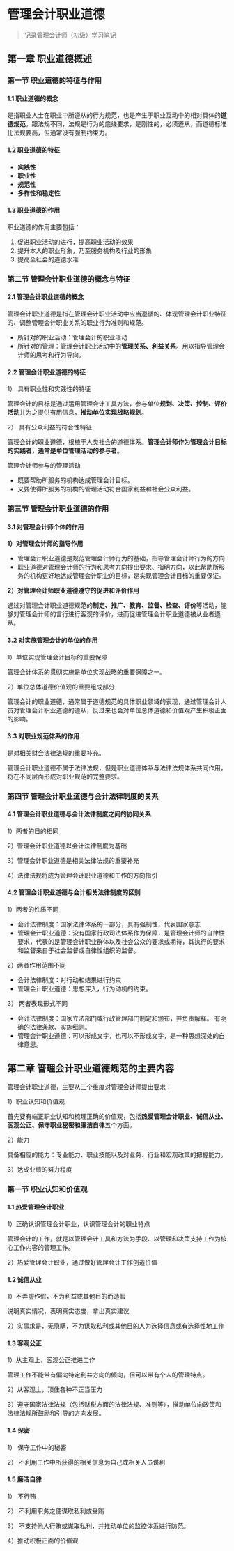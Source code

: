 # 管理会计职业道德

> 记录管理会计师（初级）学习笔记

## 第一章 职业道德概述

### 第一节 职业道德的特征与作用

#### 1.1 职业道德的概念

是指职业人士在职业中所遵从的行为规范，也是产生于职业互动中的相对具体的**道德规范**。跟法规不同，法规是行为的底线要求，是刚性的，必须遵从，而道德标准比法规要高，但通常没有强制约束力。

#### 1.2 职业道德的特征

- **实践性**
- **职业性**
- **规范性**
- **多样性和稳定性**

#### 1.3 职业道德的作用

职业道德的作用主要包括：

1. 促进职业活动的进行，提高职业活动的效果
2. 提升本人的职业形象，乃至服务机构及行业的形象
3. 提高全社会的道德水准

### 第二节 管理会计职业道德的概念与特征

#### 2.1 管理会计职业道德的概念

管理会计职业道德是指在管理会计职业活动中应当遵循的、体现管理会计职业特征的、调整管理会计职业关系的职业行为准则和规范。

- 所针对的职业活动：管理会计的职业活动
- 所针对的管理：管理会计职业活动中的**管理关系、利益关系**。用以指导管理会计师的思考和行为导向。

#### 2.2 管理会计职业道德的特征

1） 具有职业性和实践性的特征

管理会计的目标是通过运用管理会计工具方法，参与单位**规划、决策、控制、评价活动**并为之提供有用信息，**推动单位实现战略规划**。

2） 具有公众利益的符合性特征

管理会计的职业道德，根植于人类社会的道德体系。**管理会计师作为管理会计目标的实践者，通常是单位管理活动的参与者**。

管理会计师参与的管理活动

- 既要帮助所服务的机构达成管理会计目标。
- 又要使得所服务的机构的管理活动符合国家利益和社会公众利益。

### 第三节 管理会计职业道德的作用

#### 3.1 对管理会计师个体的作用

**1）对管理会计师的指导作用**

- 管理会计职业道德是规范管理会计师行为的基础，指导管理会计师行为的方向
- 职业道德对管理会计师的行为和思考方向提出要求、指明方向，以此帮助所服务的机构更好地达成管理会计职业的目标，是实现管理会计目标的重要保证。

**2）对管理会计师职业道德遵守的促进和评价作用**

通过对管理会计职业道德规范的**制定、推广、教育、监督、检查、评价**等活动，能够对管理会计师的言行进行客观的评价，进而促进管理会计职业道德被从业者遵从。

#### 3.2 对实施管理会计的单位的作用

1）单位实现管理会计目标的重要保障

管理会计体系的贯彻实施是单位实现战略的重要保障之一。

2）单位总体道德价值观的重要组成部分

管理会计的职业道德，通常属于道德规范的具体职业领域的表现，通过管理会计人员对管理会计职业道德的遵从，反过来也会对单位总体道德和价值观产生积极正面的影响。

#### 3.3 对职业规范体系的作用

是对相关财会法律法规的重要补充。

管理会计职业道德不属于法律法规，但是职业道德体系与法律法规体系共同作用，将在不同层面形成对职业规范的完整要求。

### 第四节 管理会计职业道德与会计法律制度的关系

#### 4.1 管理会计职业道德与会计法律制度之间的协同关系

1）两者的目的相同

2）管理会计职业道德以会计法律制度为基础

3）管理会计职业道德是相关法律法规的重要补充

4）法律法规将成为管理会计职业道德和工作的方向指引

#### 4.2 管理会计职业道德与会计相关法律制度的区别

1）两者的性质不同 

- 会计法律制度：国家法律体系的一部分，具有强制性，代表国家意志
- 管理会计职业道德：没有国家行政司法体系作为保障，是管理会计师的自律性要求，代表的是管理会计职业群体以及社会公众的要求或期待，其执行的要求和监督来自于社会监督或自律性组织的监督。

2）两者作用范围不同

- 会计法律制度：对行动和结果进行约束
- 管理会计职业道德：思想深入，行为动机的约束。

3） 两者表现形式不同

- 会计法律制度：国家立法部门或行政管理部门制定和颁布，并负责解释。 有明确的法律条款、实施细则。
- 管理会计职业道德：可以形成文字，也可以不形成文字，是一种思想深处的自律意思。


## 第二章 管理会计职业道德规范的主要内容

管理会计职业道德，主要从三个维度对管理会计师提出要求：

1）职业认知和价值观

首先要有端正职业认知和梳理正确的价值观，包括**热爱管理会计职业、诚信从业、客观公正、保守职业秘密和廉洁自律**五个方面。

2）能力

具备相应的能力：专业能力、职业技能以及对业务、行业和宏观政策的把握能力。

3）达成业绩的努力程度

### 第一节 职业认知和价值观

#### 1.1 热爱管理会计职业

1）正确认识管理会计职业，认识管理会计的职业特点

管理会计的工作，就是以管理会计工具和方法为手段、以管理和决策支持工作为核心工作内容的管理工作。

2）热爱管理会计职业，通过做好管理会计工作创造价值

#### 1.2 诚信从业

1）不弄虚作假，不为利益或其他目的而造假

说明真实情况，表明真实态度，拿出真实建议

2）实事求是，无隐瞒，不为谋取私利或其他目的人为选择信息或有选择性地工作

#### 1.3 客观公正

1）从主观上，客观公正推进工作

管理工作不能带有偏向特定利益方向的倾向，但可以带有个人的管理特点。

2）从客观上，顶住各种不正当压力

3）遵守国家法律法规（包括财税方面的法律法规、准则等），推动单位向政策和法律法规所鼓励和引导的方向发展。

#### 1.4 保密

1） 保守工作中的秘密

2） 不利用工作中所获得的相关信息为自己或相关人员谋利

#### 1.5 廉洁自律

1） 不行贿

2） 不利用职务之便谋取私利或受贿

3） 不支持他人行贿或谋取私利，并推动单位的监控体系进行防范。

4）推动积极正面的价值观
